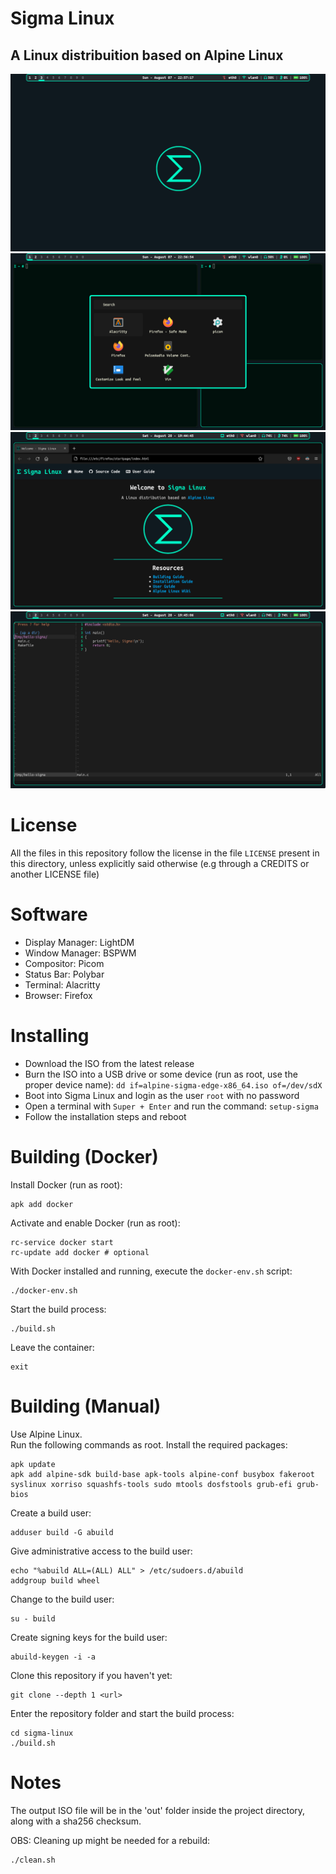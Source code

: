 # Sigma Linux
## A Linux distribuition based on Alpine Linux

![screenshot-desktop](screenshots/screenshot-desktop.png)
![screenshot-apps](screenshots/screenshot-apps.png)
![screenshot-firefox](screenshots/screenshot-firefox.png)
![screenshot-vim](screenshots/screenshot-vim.png)

# License
All the files in this repository follow the license in the file `LICENSE` present in this directory, unless explicitly said otherwise (e.g through a CREDITS or another LICENSE file)

# Software
- Display Manager: LightDM
- Window Manager: BSPWM
- Compositor: Picom
- Status Bar: Polybar
- Terminal: Alacritty
- Browser: Firefox

# Installing
- Download the ISO from the latest release
- Burn the ISO into a USB drive or some device (run as root, use the proper device name): `dd if=alpine-sigma-edge-x86_64.iso of=/dev/sdX`
- Boot into Sigma Linux and login as the user `root` with no password
- Open a terminal with `Super + Enter` and run the command: `setup-sigma`
- Follow the installation steps and reboot

# Building (Docker)
Install Docker (run as root):
```
apk add docker
```

Activate and enable Docker (run as root):
```
rc-service docker start
rc-update add docker # optional
```

With Docker installed and running, execute the `docker-env.sh` script:
```
./docker-env.sh
```

Start the build process:
```
./build.sh
```

Leave the container:
```
exit
```

# Building (Manual)
Use Alpine Linux.  
Run the following commands as root.
Install the required packages:
```
apk update
apk add alpine-sdk build-base apk-tools alpine-conf busybox fakeroot syslinux xorriso squashfs-tools sudo mtools dosfstools grub-efi grub-bios
```

Create a build user:
```
adduser build -G abuild
```

Give administrative access to the build user:
```
echo "%abuild ALL=(ALL) ALL" > /etc/sudoers.d/abuild
addgroup build wheel
```

Change to the build user:
```
su - build
```

Create signing keys for the build user:
```
abuild-keygen -i -a
```

Clone this repository if you haven't yet:
```
git clone --depth 1 <url>
```

Enter the repository folder and start the build process:
```
cd sigma-linux
./build.sh
```

# Notes

The output ISO file will be in the 'out' folder inside the project directory, along with a sha256 checksum.

OBS: Cleaning up might be needed for a rebuild:
```
./clean.sh
```
